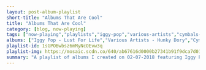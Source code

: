 ```yaml
---
layout: post-album-playlist
short-title: "Albums That Are Cool"
title: "Albums That Are Cool"
category: [blog, now-playing]
tags: ["now-playing","playlists","iggy-pop","various-artists","cymbals-eat-guitars","queens-of-the-stone-age","the-m's","the-black-keys","the-black-keys","james-brown","various-artists","white-lies"]
albums: ["Iggy Pop - Lust For Life","Various Artists - Hunky Dory","Cymbals Eat Guitars - LOSE","Queens of the Stone Age - ...Like Clockwork","The M's - The M's","The Black Keys - The Moan","The Black Keys - The Big Come Up","James Brown - It's A Mother","Various Artists - Wolf","White Lies - Friends (Deluxe Version)"]
playlist-id: 1sGPOBwbsz6mMyNcOEvw3q
playlist-img: https://mosaic.scdn.co/640/ab67616d0000b27341b91f9dca7d01b1381834d4ab67616d0000b2734aa5f679427e35409a06f225ab67616d0000b273c657af8d545b4dcf432ace76ab67616d0000b273eee7c041844e45dd76469fa0
summary: "A playlist of albums I created on 02-07-2018 featuring Iggy Pop, Various Artists, Cymbals Eat Guitars, Queens of the Stone Age, The M's, The Black Keys, The Black Keys, James Brown, Various Artists, and White Lies"
---
```

